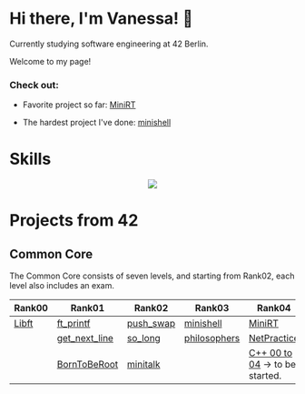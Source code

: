 # Hi there, I'm Vanessa! 🤗
Currently studying software engineering at 42 Berlin.

Welcome to my page!


### Check out:
+ Favorite project so far: [MiniRT](https://github.com/vados-sa/42MiniRT)

+ The hardest project I've done: [minishell](https://github.com/vados-sa/42minishell)


# Skills
<p align="center">
  <a href="https://skillicons.dev">
    <img src="https://skillicons.dev/icons?i=c,git,github,bash,linux,vim,vscode,notion,python" />
  </a>
</p>


# Projects from 42

## Common Core
The Common Core consists of seven levels, and starting from Rank02, each level also includes an exam.

| Rank00        | Rank01        | Rank02        | Rank03        | Rank04        |
|----------------|----------------|----------------|----------------|----------------|
| [Libft](https://github.com/vados-sa/Libft)      | [ft_printf](https://github.com/vados-sa/ft_printf/tree/main)   | [push_swap]()  | [minishell](https://github.com/vados-sa/42minishell) | [MiniRT](https://github.com/vados-sa/42MiniRT) |
|                | [get_next_line](https://github.com/vados-sa/get_next_line) | [so_long]()   | [philosophers]() | [NetPractice]() |
|                | [BornToBeRoot](https://github.com/vados-sa/BornToBeRoot) | [minitalk](https://github.com/vados-sa/minitalk)   |                 | [C++ 00 to 04]() -> to be started. |

